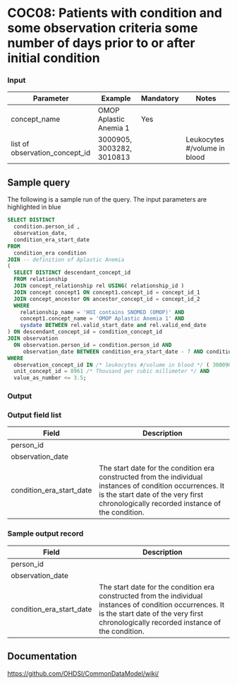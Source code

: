 # COC08: Patients with condition and some observation criteria some number of days prior to or after initial condition

### Input

|  Parameter |  Example |  Mandatory |  Notes |
| --- | --- | --- | --- |
| concept_name | OMOP Aplastic Anemia 1 | Yes |   |
| list of observation_concept_id | 3000905, 3003282, 3010813 |   | Leukocytes #/volume in blood |

## Sample query
The following is a sample run of the query. The input parameters are highlighted in  blue  

```sql
SELECT DISTINCT 
  condition.person_id , 
  observation_date, 
  condition_era_start_date 
FROM 
  condition_era condition 
JOIN -- definition of Aplastic Anemia 
( 
  SELECT DISTINCT descendant_concept_id 
  FROM relationship 
  JOIN concept_relationship rel USING( relationship_id ) 
  JOIN concept concept1 ON concept1.concept_id = concept_id_1 
  JOIN concept_ancestor ON ancestor_concept_id = concept_id_2 
  WHERE 
    relationship_name = 'HOI contains SNOMED (OMOP)' AND 
    concept1.concept_name = 'OMOP Aplastic Anemia 1' AND 
    sysdate BETWEEN rel.valid_start_date and rel.valid_end_date 
) ON descendant_concept_id = condition_concept_id 
JOIN observation 
  ON observation.person_id = condition.person_id AND 
     observation_date BETWEEN condition_era_start_date - 7 AND condition_era_start_date + 7 
WHERE 
  observation_concept_id IN /* leukocytes #/volume in blood */ ( 3000905, 3003282, 3010813 ) AND 
  unit_concept_id = 8961 /* Thousand per cubic millimeter */ AND 
  value_as_number <= 3.5;
```

### Output

### Output field list

|  Field |  Description |
| --- | --- |
| person_id |   |
| observation_date |   |
| condition_era_start_date | The start date for the condition era constructed from the individual instances of condition occurrences. It is the start date of the very first chronologically recorded instance of the condition. |

### Sample output record

|  Field |  Description |
| --- | --- |
| person_id |   |
| observation_date |   |
| condition_era_start_date | The start date for the condition era constructed from the individual instances of condition occurrences. It is the start date of the very first chronologically recorded instance of the condition. |

## Documentation
https://github.com/OHDSI/CommonDataModel/wiki/
